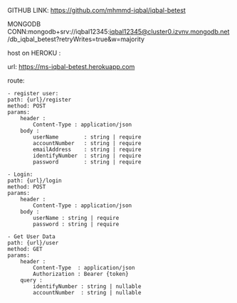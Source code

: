 GITHUB LINK: https://github.com/mhmmd-iqbal/iqbal-betest

MONGODB CONN:mongodb+srv://iqbal12345:iqbal12345@cluster0.izvnv.mongodb.net/db_iqbal_betest?retryWrites=true&w=majority

host on HEROKU :

url: https://ms-iqbal-betest.herokuapp.com

route:

    - register user:
    path: {url}/register
    method: POST
    params:
        header :
            Content-Type : application/json
        body :
            userName        : string | require
            accountNumber   : string | require
            emailAddress    : string | require
            identifyNumber  : string | require
            password        : string | require

    - Login:
    path: {url}/login
    method: POST
    params:
        header :
            Content-Type : application/json
        body :
            userName : string | require
            password : string | require

    - Get User Data
    path: {url}/user
    method: GET
    params:
        header :
            Content-Type  : application/json
            Authorization : Bearer {token}
        query :
            identifyNumber : string | nullable
            accountNumber  : string | nullable
